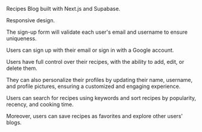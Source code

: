 Recipes Blog built with Next.js and Supabase.

Responsive design.

The sign-up form will validate each user's email and username to ensure uniqueness.

Users can sign up with their email or sign in with a Google account.

Users have full control over their recipes, with the ability to add, edit, or delete them.

They can also personalize their profiles by updating their name, username, and profile pictures, ensuring a customized and engaging experience.

Users can search for recipes using keywords and sort recipes by popularity, recency, and cooking time.

Moreover, users can save recipes as favorites and explore other users' blogs.
